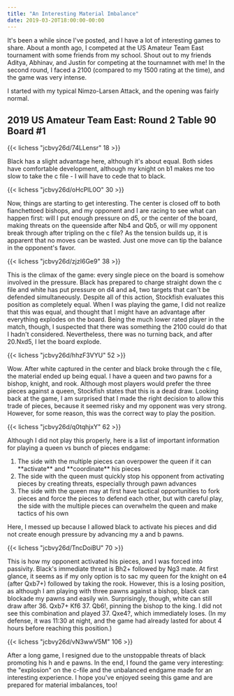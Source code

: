 ```yaml
---
title: "An Interesting Material Imbalance"
date: 2019-03-20T18:00:00-00:00
---
```

It's been a while since I've posted, and I have a lot of interesting games to share. About a month ago, I competed at the US Amateur Team East tournament with some friends from my school. Shout out to my friends Aditya, Abhinav, and Justin for competing at the tournamnet with me! In the second round, I faced a 2100 (compared to my 1500 rating at the time), and the game was very intense.

I started with my typical Nimzo-Larsen Attack, and the opening was fairly normal.

## 2019 US Amateur Team East: Round 2 Table 90 Board #1

{{< lichess "jcbvy26d/74LLensr" 18 >}}

Black has a slight advantage here, although it's about equal. Both sides have comfortable development, although my knight on b1 makes me too slow to take the c file - I will have to cede that to black.

{{< lichess "jcbvy26d/oHcPlL0O" 30 >}}

Now, things are starting to get interesting. The center is closed off to both fianchettoed bishops, and my opponent and I are racing to see what can happen first: will I put enough pressure on d5, or the center of the board, making threats on the queenside after Nb4 and Qb5, or will my opponent break through after tripling on the c file? As the tension builds up, it is apparent that no moves can be wasted. Just one move can tip the balance in the opponent's favor.

{{< lichess "jcbvy26d/zjzI6Ge9" 38 >}}

This is the climax of the game: every single piece on the board is somehow involved in the pressure. Black has prepared to charge straight down the c file and white has put pressure on d4 and a4, two targets that can't be defended simultaneously. Despite all of this action, Stockfish evaluates this position as completely equal. When I was playing the game, I did not realize that this was equal, and thought that I might have an advantage after everything explodes on the board. Being the much lower rated player in the match, though, I suspected that there was something the 2100 could do that I hadn't considered. Nevertheless, there was no turning back, and after 20.Nxd5, I let the board explode.

{{< lichess "jcbvy26d/hhzF3VYU" 52 >}}

Wow. After white captured in the center and black broke through the c file, the material ended up being equal. I have a queen and two pawns for a bishop, knight, and rook. Although most players would prefer the three pieces against a queen, Stockfish states that this is a dead draw. Looking back at the game, I am surprised that I made the right decision to allow this trade of pieces, because it seemed risky and my opponent was very strong. However, for some reason, this was the correct way to play the position.

{{< lichess "jcbvy26d/q0tqhjxY" 62 >}}

Although I did not play this properly, here is a list of important information for playing a queen vs bunch of pieces endgame:
<ol><li>The side with the multiple pieces can overpower the queen if it can **activate** and **coordinate** his pieces</li><li>The side with the queen must quickly stop his opponent from activating pieces by creating threats, especially through pawn advances</li><li>The side with the queen may at first have tactical opportunities to fork pieces and force the pieces to defend each other, but with careful play, the side with the multiple pieces can overwhelm the queen and make tactics of his own</li></ol>

Here, I messed up because I allowed black to activate his pieces and did not create enough pressure by advancing my a and b pawns.

{{< lichess "jcbvy26d/TncDoiBU" 70 >}}

This is how my opponent activated his pieces, and I was forced into passivity. Black's immediate threat is Bh2+ followed by Ng3 mate. At first glance, it seems as if my only option is to sac my queen for the knight on e4 (after Qxb7+) followed by taking the rook. However, this is a losing position, as although I am playing with three pawns against a bishop, black can blockade my pawns and easily win. Surprisingly, though, white can still draw after 36. Qxb7+ Kf6 37. Qb6!, pinning the bishop to the king. I did not see this combination and played 37. Qxe4?, which immediately loses. (In my defense, it was 11:30 at night, and the game had already lasted for about 4 hours before reaching this position.)

{{< lichess "jcbvy26d/vN3wwV5M" 106 >}}

After a long game, I resigned due to the unstoppable threats of black promoting his h and e pawns. In the end, I found the game very interesting: the "explosion" on the c-file and the unbalanced endgame made for an interesting experience. I hope you've enjoyed seeing this game and are prepared for material imbalances, too!
